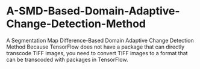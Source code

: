 # A-SMD-Based-Domain-Adaptive-Change-Detection-Method
A Segmentation Map Difference-Based Domain Adaptive Change Detection Method
Because TensorFlow does not have a package that can directly transcode TIFF images, you need to convert TIFF images to a format that can be transcoded with packages in TensorFlow.
